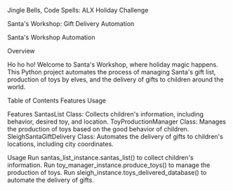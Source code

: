 Jingle Bells, Code Spells: ALX Holiday Challenge

Santa's Workshop: Gift Delivery Automation

Santa's Workshop Automation

Overview

Ho ho ho! Welcome to Santa's Workshop, where holiday magic happens. This Python project automates the process of managing Santa's gift list, production of toys by elves, and the delivery of gifts to children around the world.

Table of Contents
Features
Usage

Features
SantasList Class: Collects children's information, including behavior, desired toy, and location.
ToyProductionManager Class: Manages the production of toys based on the good behavior of children.
SleighSantaGiftDelivery Class: Automates the delivery of gifts to children's locations, including city coordinates.

Usage
Run santas_list_instance.santas_list() to collect children's information.
Run toy_manager_instance.produce_toys() to manage the production of toys.
Run sleigh_instance.toys_delivered_database() to automate the delivery of gifts.
